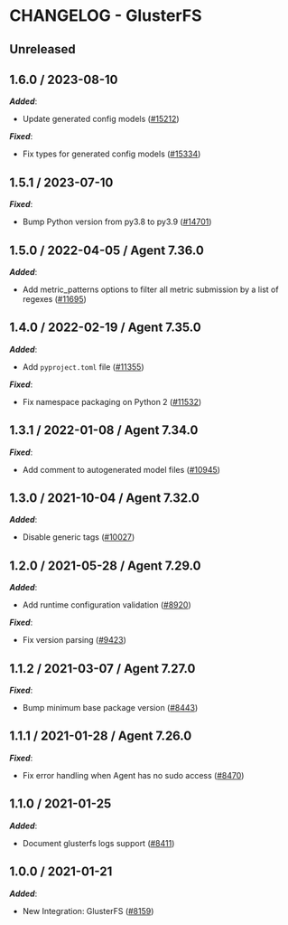 # CHANGELOG - GlusterFS

## Unreleased

## 1.6.0 / 2023-08-10

***Added***:

* Update generated config models ([#15212](https://github.com/DataDog/integrations-core/pull/15212))

***Fixed***:

* Fix types for generated config models ([#15334](https://github.com/DataDog/integrations-core/pull/15334))

## 1.5.1 / 2023-07-10

***Fixed***:

* Bump Python version from py3.8 to py3.9 ([#14701](https://github.com/DataDog/integrations-core/pull/14701))

## 1.5.0 / 2022-04-05 / Agent 7.36.0

***Added***:

* Add metric_patterns options to filter all metric submission by a list of regexes ([#11695](https://github.com/DataDog/integrations-core/pull/11695))

## 1.4.0 / 2022-02-19 / Agent 7.35.0

***Added***:

* Add `pyproject.toml` file ([#11355](https://github.com/DataDog/integrations-core/pull/11355))

***Fixed***:

* Fix namespace packaging on Python 2 ([#11532](https://github.com/DataDog/integrations-core/pull/11532))

## 1.3.1 / 2022-01-08 / Agent 7.34.0

***Fixed***:

* Add comment to autogenerated model files ([#10945](https://github.com/DataDog/integrations-core/pull/10945))

## 1.3.0 / 2021-10-04 / Agent 7.32.0

***Added***:

* Disable generic tags ([#10027](https://github.com/DataDog/integrations-core/pull/10027))

## 1.2.0 / 2021-05-28 / Agent 7.29.0

***Added***:

* Add runtime configuration validation ([#8920](https://github.com/DataDog/integrations-core/pull/8920))

***Fixed***:

* Fix version parsing ([#9423](https://github.com/DataDog/integrations-core/pull/9423))

## 1.1.2 / 2021-03-07 / Agent 7.27.0

***Fixed***:

* Bump minimum base package version ([#8443](https://github.com/DataDog/integrations-core/pull/8443))

## 1.1.1 / 2021-01-28 / Agent 7.26.0

***Fixed***:

* Fix error handling when Agent has no sudo access ([#8470](https://github.com/DataDog/integrations-core/pull/8470))

## 1.1.0 / 2021-01-25

***Added***:

* Document glusterfs logs support ([#8411](https://github.com/DataDog/integrations-core/pull/8411))

## 1.0.0 / 2021-01-21

***Added***:

* New Integration: GlusterFS ([#8159](https://github.com/DataDog/integrations-core/pull/8159))
